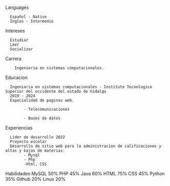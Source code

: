 
 Languages
       
      Español - Native
      Ingles - Intermedio

 Intereses
      
      Estudiar
      Leer
      Socializar

 Carrera
 
        Ingenieria en sistemas computacionales.
 
 Educacion
 
      Ingeniaria en sistemas computacionales - Instituto Tecnologico Superior del occidente del estado de hidalgo
      2019 - 2024
      Especialidad de paginas web.
            
            - Telecomunicaciones
            
            - Bases de datos
            

 Experiencias
        
      Lider de desarrollo 2022
      Proyecto escolar
      Desarrollo de sitio web para la administracion de calificaciones y altas y bajas de materias.
            - Mysql
            - Php
            -Html, CSS

 
Habilidades
      MySQL 50%
      PHP 45%
      Java 60%
      HTML 75%
      CSS 45%
      Python 35%
      Github 20%
      Linux 20%
